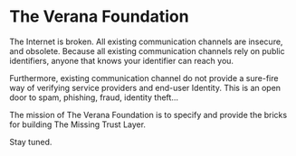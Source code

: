 # The Verana Foundation

The Internet is broken. All existing communication channels are insecure, and obsolete. Because all existing communication channels rely on public identifiers, anyone that knows your identifier can reach you.

Furthermore, existing communication channel do not provide a sure-fire way of verifying service providers and end-user Identity. This is an open door to spam, phishing, fraud, identity theft...

The mission of The Verana Foundation is to specify and provide the bricks for building The Missing Trust Layer.

Stay tuned.

